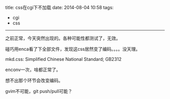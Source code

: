 title: css在cgi下不加载
date: 2014-08-04 10:58
tags:
- cgi
- css
---
之前正常，今天突然出现的。各种可能性都测试了，无效。

碰巧用enca看了下全部文件，发现这css居然变了编码。。。。没天理。

mkd.css: Simplified Chinese National Standard; GB2312

enconv一次，啥都正常了。

想不出那个环节会改变编码。

gvim不可能，git push/pull可能？
